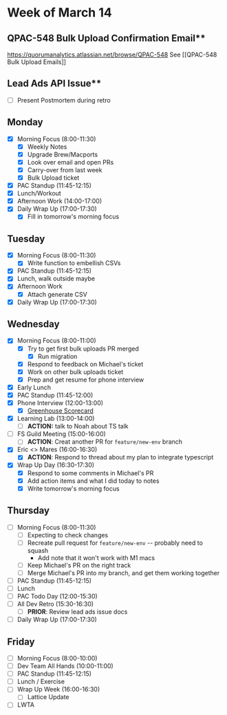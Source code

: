 # Week of March 14

## QPAC-548 Bulk Upload Confirmation Email**
https://quorumanalytics.atlassian.net/browse/QPAC-548
See [[QPAC-548 Bulk Upload Emails]]

## Lead Ads API Issue**
- [ ] Present Postmortem during retro

## Monday
 - [x] Morning Focus (8:00-11:30)
	 - [x] Weekly Notes
	 - [x] Upgrade Brew/Macports
	 - [x] Look over email and open PRs
	 - [x] Carry-over from last week
	 - [x] Bulk Upload ticket
 - [x] PAC Standup (11:45-12:15)
 - [x] Lunch/Workout
 - [x] Afternoon Work (14:00-17:00)
 - [x] Daily Wrap Up (17:00-17:30)
	 - [x] Fill in tomorrow's morning focus

## Tuesday
 - [x] Morning Focus (8:00-11:30)
	 - [x] Write function to embellish CSVs
 - [x] PAC Standup (11:45-12:15)
 - [x] Lunch, walk outside maybe
 - [x] Afternoon Work
	 - [x] Attach generate CSV
 - [x] Daily Wrap Up (17:00-17:30)

## Wednesday
 - [x] Morning Focus (8:00-11:00)
	 - [x] Try to get first bulk uploads PR merged
		 - [x] Run migration
	 - [x] Respond to feedback on Michael's ticket
	 - [x] Work on other bulk uploads ticket
	 - [x] Prep and get resume for phone interview
 - [x] Early Lunch
 - [x] PAC Standup (11:45-12:00)
 - [x] Phone Interview (12:00-13:00)
	 - [x] [Greenhouse Scorecard][greenhouse]
 - [x] Learning Lab (13:00-14:00)
	 - [ ] **ACTION:** talk to Noah about TS talk
 - [ ] FS Guild Meeting (15:00-16:00)
	 - [ ] **ACTION**: Creat another PR for `feature/new-env` branch
 - [x] Eric <> Mares (16:00-16:30)
	 - [x] **ACTION**: Respond to thread about my plan to integrate typescript
 - [x] Wrap Up Day (16:30-17:30)
	 - [x] Respond to some comments in Michael's PR
	 - [x] Add action items and what I did today to notes
	 - [x] Write tomorrow's morning focus

[greenhouse]: https://www.google.com/url?q=https://app.greenhouse.io/guides/25849058/people/216541085/interview?application_id%3D236788647&sa=D&source=calendar&ust=1647884879704699&usg=AOvVaw07ApEj_zclCyFeC_iQBcW8

## Thursday
 - [ ] Morning Focus (8:00-11:30)
	 - [ ] Expecting to check changes
	 - [ ] Recreate pull request for `feature/new-env` -- probably need to squash
		 - Add note that it won't work with M1 macs
	 - [ ] Keep Michael's PR on the right track
	 - [ ] Merge Michael's PR into my branch, and get them working together
 - [ ] PAC Standup (11:45-12:15)
 - [ ] Lunch
 - [ ] PAC Todo Day (12:00-15:30)
 - [ ] All Dev Retro (15:30-16:30)
	 - [ ] **PRIOR**: Review lead ads issue docs
 - [ ] Daily Wrap Up (17:00-17:30)

## Friday
 - [ ] Morning Focus (8:00-10:00)
 - [ ] Dev Team All Hands (10:00-11:00)
 - [ ] PAC Standup (11:45-12:15)
 - [ ] Lunch / Exercise
 - [ ] Wrap Up Week (16:00-16:30)
	 - [ ] Lattice Update
 - [ ] LWTA